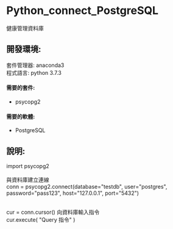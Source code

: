 # Python_connect_PostgreSQL
健康管理資料庫

<h2>開發環境:</h2>
套件管理器: anaconda3</br>
程式語言: python 3.7.3</br>
<h4>需要的套件: </h4>
<ul>
<li>psycopg2</li>
</ul>

<h4>需要的軟體: </h4>
<ul>
<li>PostgreSQL</li>
</ul>

<h2>說明:</h2>
import psycopg2</br></br>
與資料庫建立連線</br>
conn = psycopg2.connect(database="testdb", user="postgres", password="pass123", host="127.0.0.1", port="5432")</br></br>

cur = conn.cursor()
向資料庫輸入指令</br>
cur.execute( "Query 指令" )</br></br>

